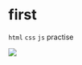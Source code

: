 # first
`html` `css` `js` practise

<a href="https://codepen.io/arash4567/pen/zYvwPEV"><img src="https://picsum.photos/300/200"></a>
